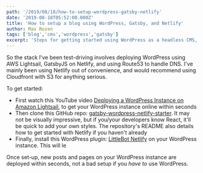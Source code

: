 ```yaml
---
path: '/2019/08/18/how-to-setup-wordpress-gatsby-netlify'
date: '2019-08-18T05:52:00.000Z'
title: 'How to setup a blog using WordPress, Gatsby, and Netlify'
author: Max Rozen
tags: ['blog','cms','wordpress','gatsby']
excerpt: 'Steps for getting started using WordPress as a headless CMS, and using GatsbyJS on Netlify.'
---
```


So the stack I've been test-driving involves deploying WordPress using AWS Lightsail, GatsbyJS on Netlify, and using Route53 to handle DNS. I've mainly been using Netlify out of convenience, and would recommend using Cloudfront with S3 for anything serious.

To get started:
- First watch this YouTube video [Deploying a WordPress Instance on Amazon Lightsail](https://www.youtube.com/watch?v=upZOhKhefAs), to get your WordPress instance online within seconds
- Then clone this GitHub repo: [gatsby-wordpress-netlify-starter](https://github.com/justinwhall/gatsby-wordpress-netlify-starter). It may not be visually impressive, but if you/your developers know React, it'll be quick to add your own styles. The repository's README also details how to get started with Netlify if you haven't already
- Finally, install this WordPress plugin: [LittleBot Netlify](https://github.com/justinwhall/littlebot-netlify) on your WordPress instance. This will le

Once set-up, new posts and pages on your WordPress instance are deployed within seconds, not a bad setup if you *have to* use WordPress.